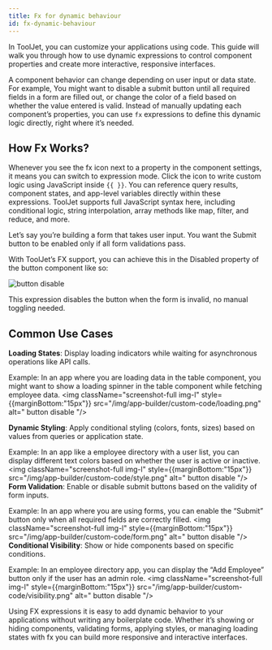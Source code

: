 ```yaml
---
title: Fx for dynamic behaviour
id: fx-dynamic-behaviour
---
```


In ToolJet, you can customize your applications using code. This guide will walk you through how to use dynamic expressions to control component properties and create more interactive, responsive interfaces.


A component behavior can change depending on user input or data state. For example, You might want to disable a submit button until all required fields in a form are filled out, or change the color of a field based on whether the value entered is valid. Instead of manually updating each component’s properties, you can use `fx` expressions to define this dynamic logic directly, right where it’s needed.

## How Fx Works?
Whenever you see the fx icon next to a property in the component settings, it means you can switch to expression mode. Click the icon to write custom logic using JavaScript inside `{{ }}`. You can reference query results, component states, and app-level variables directly within these expressions. ToolJet supports full JavaScript syntax here, including conditional logic, string interpolation, array methods like map, filter, and reduce, and more.

Let’s say you’re building a form that takes user input. You want the Submit button to be enabled only if all form validations pass.

With ToolJet’s FX support, you can achieve this in the Disabled property of the button component like so:

<img className="screenshot-full img-m" src="/img/app-builder/custom-code/button-disable.png" alt=" button disable "/>

This expression disables the button when the form is invalid, no manual toggling needed.

## Common Use Cases

**Loading States**: Display loading indicators while waiting for asynchronous operations like API calls.

Example: In an app where you are loading data in the table component, you might want to show a loading spinner in the table component while fetching employee data.
<img className="screenshot-full img-l" style={{marginBottom:"15px"}} src="/img/app-builder/custom-code/loading.png" alt=" button disable "/>

**Dynamic Styling**: Apply conditional styling (colors, fonts, sizes) based on values from queries or application state.

Example: In an app like a employee directory with a user list, you can display different text colors based on whether the user is active or inactive.
<img className="screenshot-full img-l" style={{marginBottom:"15px"}} src="/img/app-builder/custom-code/style.png" alt=" button disable "/>
**Form Validation**: Enable or disable submit buttons based on the validity of form inputs.

Example: In an app where you are using forms, you can enable the “Submit” button only when all required fields are correctly filled.
<img className="screenshot-full img-l" style={{marginBottom:"15px"}} src="/img/app-builder/custom-code/form.png" alt=" button disable "/>
**Conditional Visibility**: Show or hide components based on specific conditions.

Example: In an employee directory app, you can display the “Add Employee” button only if the user has an admin role.
<img className="screenshot-full img-l" style={{marginBottom:"15px"}} src="/img/app-builder/custom-code/visibility.png" alt=" button disable "/>

Using FX expressions it is easy to add dynamic behavior to your applications without writing any boilerplate code. Whether it’s showing or hiding components, validating forms, applying styles, or managing loading states with fx you can build more responsive and interactive interfaces.